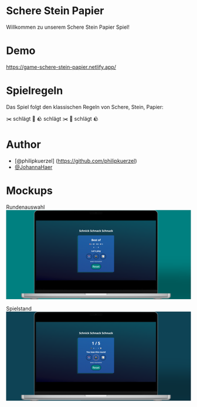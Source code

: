 # Schere Stein Papier
Willkommen zu unserem Schere Stein Papier Spiel!

# Demo
https://game-schere-stein-papier.netlify.app/

# Spielregeln
Das Spiel folgt den klassischen Regeln von Schere, Stein, Papier:

✂️ schlägt 🧻
🪨 schlägt ✂️
🧻 schlägt 🪨

# Author
- [@philipkuerzel] (https://github.com/philipkuerzel)
- [@JohannaHaer](https://github.com/JohannaHaer)

# Mockups
Rundenauswahl
![Mockup Website Landingpage](./assets/img/Spielrundenauswahl.png)

Spielstand
![Mockup Website Mobile Version](./assets/img/Zwischenstand.png)